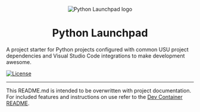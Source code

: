 <p align="center">
  <img src="https://github.com/utahstate/launchpad-python/blob/master/docs/assets/python-launchpad-logo.png" alt="Python Launchpad logo">
</p>

<h1 align="center">Python Launchpad</h1>

A project starter for Python projects configured with common USU project dependencies and Visual Studio Code integrations to make development awesome.

[![License](http://img.shields.io/:license-mit-blue.svg?style=flat-square)](http://badges.mit-license.org)

---

This README.md is intended to be overwritten with project documentation. For included features and instructions on use refer to the [Dev Container README](.devcontainer/README.md).
